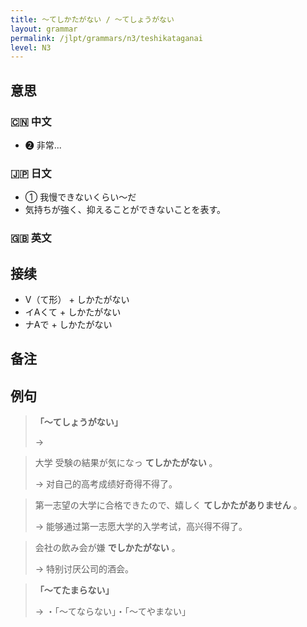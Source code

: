 ```yaml
---
title: 〜てしかたがない / 〜てしょうがない
layout: grammar
permalink: /jlpt/grammars/n3/teshikataganai
level: N3
---
```


## 意思

### 🇨🇳 中文

- ❷ 非常...

### 🇯🇵 日文

- ① 我慢できないくらい～だ
- 気持ちが強く、抑えることができないことを表す。

### 🇬🇧 英文


## 接续

- V（て形） \+ しかたがない
- イAくて + しかたがない
- ナAで + しかたがない

## 备注


## 例句

> **「〜てしょうがない」**
>
> → 

> 大学 受験の結果が気になっ **てしかたがない** 。
>
> → 对自己的高考成绩好奇得不得了。

> 第一志望の大学に合格できたので、嬉しく **てしかたがありません** 。
>
> → 能够通过第一志愿大学的入学考试，高兴得不得了。

> 会社の飲み会が嫌 **でしかたがない** 。
>
> → 特别讨厌公司的酒会。

> **「〜てたまらない」**
>
> → ・「〜てならない」・「〜てやまない」

